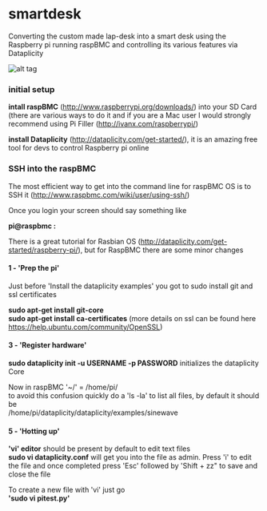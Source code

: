 smartdesk
=========

Converting the custom made lap-desk into a smart desk using the Raspberry pi running raspBMC and  controlling its various features via Dataplicity

![alt tag](https://raw.githubusercontent.com/vivek306/smartdesk/master/images/SetupEffects.jpg)

<h3>
initial setup
</h3>

<b>intall raspBMC</b> (http://www.raspberrypi.org/downloads/) into your SD Card (there are various ways to do it and if you are a Mac user I would strongly recommend using Pi Filler (http://ivanx.com/raspberrypi/) 


<b>install Dataplicity</b> (http://dataplicity.com/get-started/), it is an amazing free tool for devs to control Raspberry pi online

<h3>
SSH into the raspBMC
</h3>

The most efficient way to get into the command line for raspBMC OS is to SSH it (http://www.raspbmc.com/wiki/user/using-ssh/)

Once you login your screen should say something like  

<b>pi@raspbmc :</b>

There is a great tutorial for Rasbian OS (http://dataplicity.com/get-started/raspberry-pi/), but for RaspBMC there are some minor changes 

<h4>1 - 'Prep the pi'</h4>

Just before 'Install the dataplicity examples' you got to sudo install git and ssl certificates

<b>sudo apt-get install git-core</b>  
<b>sudo apt-get install ca-certificates</b> (more details on ssl can be found here https://help.ubuntu.com/community/OpenSSL)

<h4>3 - 'Register hardware'</h4>

<b>sudo dataplicity init -u USERNAME -p PASSWORD</b> initializes the dataplicity Core  

Now in raspBMC '~/' = /home/pi/  
to avoid this confusion quickly do a 'ls -la' to list all files, by default it should be  
/home/pi/dataplicity/dataplicity/examples/sinewave

<h4>5 - 'Hotting up'</h4>  

<b>'vi' editor</b> should be present by default to edit text files  
<b>sudo vi dataplicity.conf</b> will get you into the file as admin. Press 'i' to edit the file and once completed press 'Esc' followed by 'Shift + zz" to save and close the file  

To create a new file with 'vi' just go  
<b>'sudo vi pitest.py'</b>

